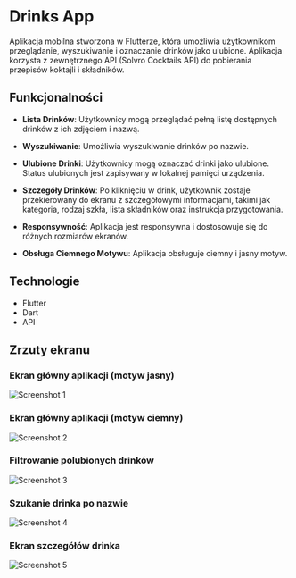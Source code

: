  # Drinks App

Aplikacja mobilna stworzona w Flutterze, która umożliwia użytkownikom przeglądanie, wyszukiwanie i oznaczanie drinków jako ulubione. Aplikacja korzysta z zewnętrznego API (Solvro Cocktails API) do pobierania przepisów koktajli i składników.

## Funkcjonalności

- **Lista Drinków**: Użytkownicy mogą przeglądać pełną listę dostępnych drinków z ich zdjęciem i nazwą.

- **Wyszukiwanie**: Umożliwia wyszukiwanie drinków po nazwie.

- **Ulubione Drinki**: Użytkownicy mogą oznaczać drinki jako ulubione. Status ulubionych jest zapisywany w lokalnej pamięci urządzenia.

- **Szczegóły Drinków**: Po kliknięciu w drink, użytkownik zostaje przekierowany do ekranu z szczegółowymi informacjami, takimi jak kategoria, rodzaj szkła, lista składników oraz instrukcja przygotowania.

- **Responsywność**: Aplikacja jest responsywna i dostosowuje się do różnych rozmiarów ekranów.

- **Obsługa Ciemnego Motywu**: Aplikacja obsługuje ciemny i jasny motyw.

## Technologie

- Flutter
- Dart
- API 

## Zrzuty ekranu

### Ekran główny aplikacji (motyw jasny)
![Screenshot 1](assets/screenshots/bright_theme.png)

### Ekran główny aplikacji (motyw ciemny)
![Screenshot 2](assets/screenshots/dark_theme.png)

### Filtrowanie polubionych drinków
![Screenshot 3](assets/screenshots/favorites_drinks_list.png)

### Szukanie drinka po nazwie
![Screenshot 4](assets/screenshots/search_drinks_by_name.png)

### Ekran szczegółów drinka
![Screenshot 5](assets/screenshots/drink_detail_screen.png)

